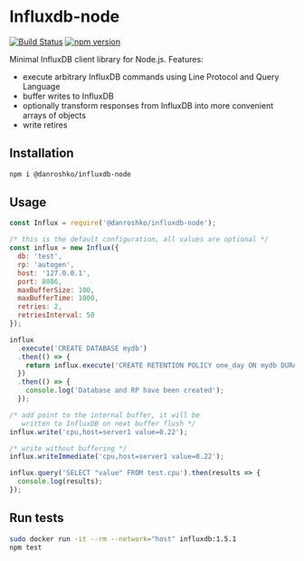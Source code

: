 # Influxdb-node

[![Build Status](https://travis-ci.org/danroshko/influxdb-node.svg?branch=master)](https://travis-ci.org/danroshko/influxdb-node)
[![npm version](https://badge.fury.io/js/%40danroshko%2Finfluxdb-node.svg)](https://badge.fury.io/js/%40danroshko%2Finfluxdb-node)

Minimal InfluxDB client library for Node.js. Features:

* execute arbitrary InfluxDB commands using Line Protocol and Query Language
* buffer writes to InfluxDB
* optionally transform responses from InfluxDB into more convenient arrays of objects
* write retires

## Installation

```bash
npm i @danroshko/influxdb-node
```

## Usage

```javascript
const Influx = require('@danroshko/influxdb-node');

/* this is the default configuration, all values are optional */
const influx = new Influx({
  db: 'test',
  rp: 'autogen',
  host: '127.0.0.1',
  port: 8086,
  maxBufferSize: 100,
  maxBufferTime: 1000,
  retries: 2,
  retriesInterval: 50
});

influx
  .execute('CREATE DATABASE mydb')
  .then(() => {
    return influx.execute('CREATE RETENTION POLICY one_day ON mydb DURATION 1d REPLICATION 1');
  })
  .then(() => {
    console.log('Database and RP have been created');
  });

/* add point to the internal buffer, it will be
   written to InfluxDB on next buffer flush */
influx.write('cpu,host=server1 value=0.22');

/* write without buffering */
influx.writeImmediate('cpu,host=server1 value=0.22');

influx.query('SELECT "value" FROM test.cpu').then(results => {
  console.log(results);
});
```

## Run tests

```bash
sudo docker run -it --rm --network="host" influxdb:1.5.1
npm test
```
